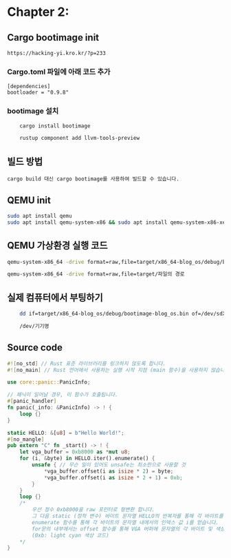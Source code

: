 # Chapter 2:

## Cargo bootimage init

    https://hacking-yi.kro.kr/?p=233

### Cargo.toml 파일에 아래 코드 추가

    [dependencies]
    bootloader = "0.9.8"

### bootimage 설치

```sh
    cargo install bootimage

    rustup component add llvm-tools-preview
```

## 빌드 방법

    cargo build 대신 cargo bootimage를 사용하여 빌드할 수 있습니다.

## QEMU init

```sh
sudo apt install qemu
sudo apt install qemu-system-x86 && sudo apt install qemu-system-x86-xen
```

## QEMU 가상환경 실행 코드

```sh
qemu-system-x86_64 -drive format=raw,file=target/x86_64-blog_os/debug/bootimage-blog_os.bin

qemu-system-x86_64 -drive format=raw,file=target/파일의 경로
```

## 실제 컴퓨터에서 부팅하기

```sh
    dd if=target/x86_64-blog_os/debug/bootimage-blog_os.bin of=/dev/sdX && sync

    /dev/기기명
```

## Source code

```rs
#![no_std] // Rust 표준 라이브러리를 링크하지 않도록 합니다.
#![no_main] // Rust 언어에서 사용하는 실행 시작 지점 (main 함수)을 사용하지 않습니다.

use core::panic::PanicInfo;

// 패닉이 일어날 경우, 이 함수가 호출됩니다.
#[panic_handler]
fn panic(_info: &PanicInfo) -> ! {
    loop {}
}

static HELLO: &[u8] = b"Hello World!";
#[no_mangle]
pub extern "C" fn _start() -> ! {
    let vga_buffer = 0xb8000 as *mut u8;
    for (i, &byte) in HELLO.iter().enumerate() {
        unsafe { // 무슨 일이 있어도 unsafe는 최소한으로 사용할 것
            *vga_buffer.offset(i as isize * 2) = byte;
            *vga_buffer.offset(i as isize * 2 + 1) = 0xb;
        }
    }
    loop {}
    /*
        우선 정수 0xb8000을 raw 포인터로 형변환 합니다.
        그 다음 static (정적 변수) 바이트 문자열 HELLO의 반복자를 통해 각 바이트를 읽고,
        enumerate 함수를 통해 각 바이트의 문자열 내에서의 인덱스 값 i를 얻습니다.
        for문의 내부에서는 offset 함수를 통해 VGA 버퍼에 문자열의 각 바이트 및 색상 코드를 저장합니다.
        (0xb: light cyan 색상 코드)
    */
}
```
